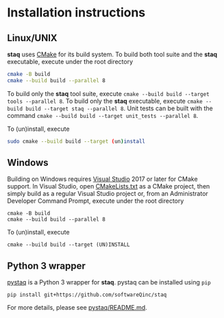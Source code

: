 # Installation instructions

## Linux/UNIX

**staq** uses [CMake](https://cmake.org/) for its build system. To build both 
tool suite and the **staq** executable, execute under the root directory

```bash
cmake -B build
cmake --build build --parallel 8
  ```

To build only the **staq** tool suite, execute 
`cmake --build build --target tools --parallel 8`. To build only the **staq** 
executable, execute `cmake --build build --target staq --parallel 8`.
Unit tests can be built with the command 
`cmake --build build --target unit_tests --parallel 8`.

To (un)install, execute 

```bash
sudo cmake --build build --target (un)install
```

## Windows

Building on Windows requires [Visual Studio](https://www.visualstudio.com) 2017
or later for CMake support. In Visual Studio, open
[CMakeLists.txt](https://github.com/softwareQinc/staq/blob/main/CMakeLists.txt)
as a CMake project, then simply build as a regular Visual Studio project or,
from an Administrator Developer Command Prompt, execute under the root directory 

```
cmake -B build
cmake --build build --parallel 8
```

To (un)install, execute 

```
cmake --build build --target (UN)INSTALL
```

## Python 3 wrapper
[pystaq](https://github.com/softwareQinc/staq/blob/main/pystaq/) is a Python 3 
wrapper for **staq**. pystaq can be installed using `pip`
```
pip install git+https://github.com/softwareQinc/staq
```
For more details, please see 
[pystaq/README.md](https://github.com/softwareQinc/staq/blob/main/pystaq/README.md).
